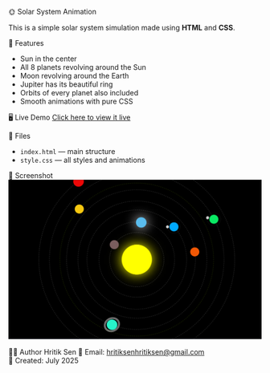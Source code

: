 🌞 Solar System Animation

This is a simple solar system simulation made using **HTML** and **CSS**.

🚀 Features
- Sun in the center
- All 8 planets revolving around the Sun
- Moon revolving around the Earth
- Jupiter has its beautiful ring
- Orbits of every planet also included
- Smooth animations with pure CSS

🖥️ Live Demo
[Click here to view it live](https://hritiksen2004.github.io/Solar-System/)

📁 Files
- `index.html` — main structure
- `style.css` — all styles and animations

📸 Screenshot
![Output](Screenshot.png)

🙋‍♂️ Author
Hritik Sen
💌 Email: hritiksenhritiksen@gmail.com  
📅 Created: July 2025
